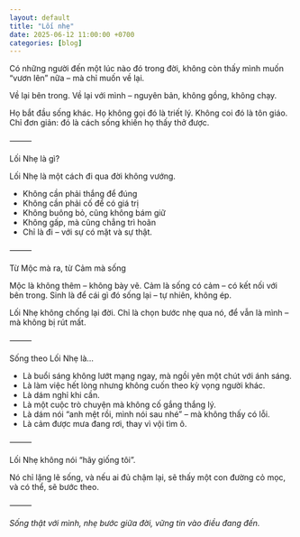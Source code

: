 ```yaml
---
layout: default
title: "Lối nhẹ"
date: 2025-06-12 11:00:00 +0700
categories: [blog]
---
```


Có những người đến một lúc nào đó trong đời, không còn thấy mình muốn “vươn lên” nữa – mà chỉ muốn về lại.

Về lại bên trong.
Về lại với mình – nguyên bản, không gồng, không chạy.

Họ bắt đầu sống khác.
Họ không gọi đó là triết lý. Không coi đó là tôn giáo.
Chỉ đơn giản: đó là cách sống khiến họ thấy thở được.

⸻

Lối Nhẹ là gì?

Lối Nhẹ là một cách đi qua đời không vướng.

- Không cần phải thắng để đúng
- Không cần phải cố để có giá trị
- Không buông bỏ, cũng không bám giữ
- Không gấp, mà cũng chẳng trì hoãn
- Chỉ là đi – với sự có mặt và sự thật.

⸻

Từ Mộc mà ra, từ Cảm mà sống

Mộc là không thêm – không bày vẽ.
Cảm là sống có cảm – có kết nối với bên trong.
Sinh là để cái gì đó sống lại – tự nhiên, không ép.

Lối Nhẹ không chống lại đời.
Chỉ là chọn bước nhẹ qua nó, để vẫn là mình – mà không bị rút mất.

⸻

Sống theo Lối Nhẹ là…
- Là buổi sáng không lướt mạng ngay, mà ngồi yên một chút với ánh sáng.
- Là làm việc hết lòng nhưng không cuốn theo kỳ vọng người khác.
- Là dám nghỉ khi cần.
- Là một cuộc trò chuyện mà không cố gắng thắng lý.
- Là dám nói “anh mệt rồi, mình nói sau nhé” – mà không thấy có lỗi.
- Là cảm được mưa đang rơi, thay vì vội tìm ô.

⸻

Lối Nhẹ không nói “hãy giống tôi”.

Nó chỉ lặng lẽ sống,
và nếu ai đủ chậm lại,
sẽ thấy một con đường cỏ mọc,
và có thể, sẽ bước theo.

⸻

*Sống thật với mình, nhẹ bước giữa đời, vững tin vào điều đang đến.*